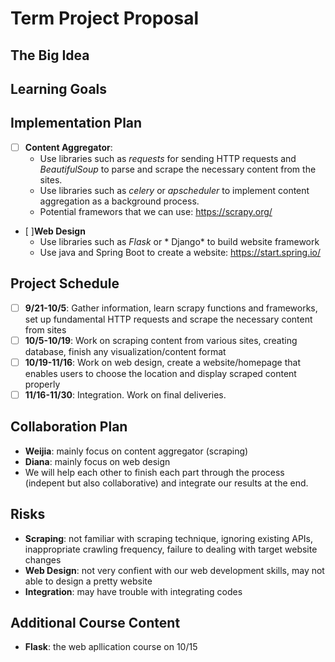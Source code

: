 # Term Project Proposal

## The Big Idea

## Learning Goals

## Implementation Plan

- [ ] **Content Aggregator**: 
    - Use libraries such as *requests* for sending HTTP requests and *BeautifulSoup* to parse and scrape the necessary content from the sites.
    - Use libraries such as *celery* or *apscheduler* to implement content aggregation as a background process.
    - Potential framewors that we can use: https://scrapy.org/

- [ ]**Web Design**
    - Use libraries such as *Flask* or * Django* to build website framework
    - Use java and Spring Boot to create a website: https://start.spring.io/


## Project Schedule

- [ ] **9/21-10/5**: Gather information, learn scrapy functions and frameworks, set up fundamental HTTP requests and scrape the necessary content from sites
- [ ] **10/5-10/19**: Work on scraping content from various sites, creating database, finish any visualization/content format 
- [ ] **10/19-11/16**: Work on web design, create a website/homepage that enables users to choose the location and display scraped content properly
- [ ] **11/16-11/30**: Integration. Work on final deliveries.

## Collaboration Plan

- **Weijia**: mainly focus on content aggregator (scraping)
- **Diana**: mainly focus on web design
- We will help each other to finish each part through the process (indepent but also collaborative) and integrate our results at the end.

## Risks

- **Scraping**: not familiar with scraping technique, ignoring existing APIs, inappropriate crawling frequency, failure to dealing with target website changes
- **Web Design**: not very confient with our web development skills, may not able to design a pretty website
- **Integration**: may have trouble with integrating codes

## Additional Course Content

- **Flask**: the web apllication course on 10/15